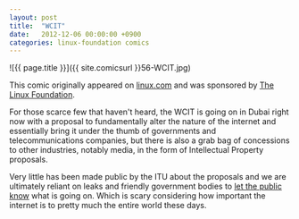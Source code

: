 ```yaml
---
layout: post
title:  "WCIT"
date:   2012-12-06 00:00:00 +0900
categories: linux-foundation comics
---
```


![{{ page.title }}]({{ site.comicsurl }}56-WCIT.jpg)

This comic originally appeared on [linux.com](https://www.linux.com) and was sponsored by [The Linux Foundation](https://www.linuxfoundation.org/).


For those scarce few that haven't heard, the WCIT is going on in Dubai right now with a proposal to fundamentally alter the nature of the internet and essentially bring it under the thumb of governments and telecommunications companies, but there is also a grab bag of concessions to other industries, notably media, in the form of Intellectual Property proposals.

Very little has been made public by the ITU about the proposals and we are ultimately reliant on leaks and friendly government bodies to [let the public know](http://wcitleaks.org/) what is going on.  Which is scary considering how important the internet is to pretty much the entire world these days.
